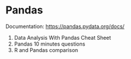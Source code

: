 # Pandas

Documentation: https://pandas.pydata.org/docs/

1. Data Analysis With Pandas Cheat Sheet
2. Pandas 10 minutes questions
3. R and Pandas comparison

